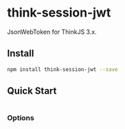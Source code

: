 # think-session-jwt
JsonWebToken  for ThinkJS 3.x.

## Install

```bash
npm install think-session-jwt --save
```

## Quick Start

```js

```

### Options
